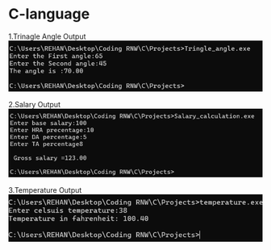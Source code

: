 # C-language

1.Trinagle Angle Output <br>
<img src="../../images/triangle.png" alt="triangle_image">

2.Salary Output <br>
<img src="../../images/salary.png" alt="salary_image">

3.Temperature Output <br>
<img src="../../images/temperature.png" alt="temperature_image">

